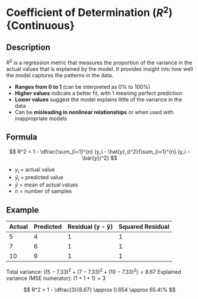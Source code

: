 # Coefficient of Determination ($R^2$) {Continuous}

## Description

$R^2$ is a regression metric that measures the proportion of the variance in the actual values that is explained by the model.
It provides insight into how well the model captures the patterns in the data.

- **Ranges from 0 to 1** (can be interpreted as 0% to 100%)
- **Higher values** indicate a better fit, with 1 meaning perfect prediction
- **Lower values** suggest the model explains little of the variance in the data
- Can be **misleading in nonlinear relationships** or when used with inappropriate models

## Formula

$$
R^2 = 1 - \dfrac{\sum_{i=1}^{n} (y_i - \hat{y}_i)^2}{\sum_{i=1}^{n} (y_i - \bar{y})^2}
$$

- $y_i$ = actual value
- $\hat{y}_i$ = predicted value
- $\bar{y}$ = mean of actual values
- $n$ = number of samples

## Example

| Actual | Predicted | Residual (y - ŷ) | Squared Residual |
| ------ | --------- | ---------------- | ---------------- |
| 5      | 4         | 1                | 1                |
| 7      | 6         | 1                | 1                |
| 10     | 9         | 1                | 1                |

Total variance: $( (5 - 7.33)^2 + (7 - 7.33)^2 + (10 - 7.33)^2 ) = 8.67$
Explained variance (MSE numerator): $(1 + 1 + 1) = 3$

$$
R^2 = 1 - \dfrac{3}{8.67} \approx 0.654 \approx 65.4\%
$$
